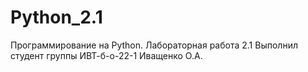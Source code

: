 # Python_2.1
Программирование на Python. Лабораторная работа 2.1
Выполнил студент группы ИВТ-б-о-22-1 Иващенко О.А.